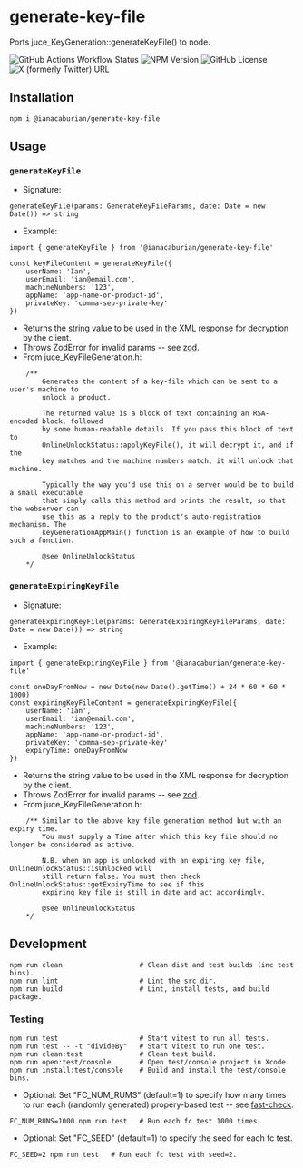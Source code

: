 # generate-key-file

Ports juce_KeyGeneration::generateKeyFile() to node.

![GitHub Actions Workflow Status](https://img.shields.io/github/actions/workflow/status/ianacaburian/generate-key-file/build.yml)
![NPM Version](https://img.shields.io/npm/v/%40ianacaburian%2Fgenerate-key-file)
![GitHub License](https://img.shields.io/github/license/ianacaburian/generate-key-file)
![X (formerly Twitter) URL](https://img.shields.io/twitter/url?url=https%3A%2F%2Ftwitter.com%2Fintent%2Fpost%3Ftext%3DNeed%2520to%2520auth%2520a%2520JUCE%2520app%2520in%2520nodejs%2520%253F%2520Check%2520out%2520generate-key-file%2520by%2520%2540ianacaburian%2520%2520%26url%3Dhttps%253A%252F%252Fgithub.com%252Fianacaburian%252Fgenerate-key-file)

## Installation

```
npm i @ianacaburian/generate-key-file
```

## Usage

### `generateKeyFile`

-   Signature:

```
generateKeyFile(params: GenerateKeyFileParams, date: Date = new Date()) => string
```

-   Example:

```
import { generateKeyFile } from '@ianacaburian/generate-key-file'

const keyFileContent = generateKeyFile({
    userName: 'Ian',
    userEmail: 'ian@email.com',
    machineNumbers: '123',
    appName: 'app-name-or-product-id',
    privateKey: 'comma-sep-private-key'
})
```

-   Returns the <key> string value to be used in the XML response for decryption
    by the client.
-   Throws ZodError for invalid params -- see
    [zod](https://github.com/colinhacks/zod).
-   From juce_KeyFileGeneration.h:

```
    /**
        Generates the content of a key-file which can be sent to a user's machine to
        unlock a product.

        The returned value is a block of text containing an RSA-encoded block, followed
        by some human-readable details. If you pass this block of text to
        OnlineUnlockStatus::applyKeyFile(), it will decrypt it, and if the
        key matches and the machine numbers match, it will unlock that machine.

        Typically the way you'd use this on a server would be to build a small executable
        that simply calls this method and prints the result, so that the webserver can
        use this as a reply to the product's auto-registration mechanism. The
        keyGenerationAppMain() function is an example of how to build such a function.

        @see OnlineUnlockStatus
    */
```

### `generateExpiringKeyFile`

-   Signature:

```
generateExpiringKeyFile(params: GenerateExpiringKeyFileParams, date: Date = new Date()) => string
```

-   Example:

```
import { generateExpiringKeyFile } from '@ianacaburian/generate-key-file'

const oneDayFromNow = new Date(new Date().getTime() + 24 * 60 * 60 * 1000)
const expiringKeyFileContent = generateExpiringKeyFile({
    userName: 'Ian',
    userEmail: 'ian@email.com',
    machineNumbers: '123',
    appName: 'app-name-or-product-id',
    privateKey: 'comma-sep-private-key'
    expiryTime: oneDayFromNow
})
```

-   Returns the <key> string value to be used in the XML response for decryption
    by the client.
-   Throws ZodError for invalid params -- see
    [zod](https://github.com/colinhacks/zod).
-   From juce_KeyFileGeneration.h:

```
    /** Similar to the above key file generation method but with an expiry time.
        You must supply a Time after which this key file should no longer be considered as active.

        N.B. when an app is unlocked with an expiring key file, OnlineUnlockStatus::isUnlocked will
        still return false. You must then check OnlineUnlockStatus::getExpiryTime to see if this
        expiring key file is still in date and act accordingly.

        @see OnlineUnlockStatus
    */
```

## Development

```
npm run clean                   # Clean dist and test builds (inc test bins).
npm run lint                    # Lint the src dir.
npm run build                   # Lint, install tests, and build package.
```

### Testing

```
npm run test                    # Start vitest to run all tests.
npm run test -- -t "divideBy"   # Start vitest to run one test.
npm run clean:test              # Clean test build.
npm run open:test/console       # Open test/console project in Xcode.
npm run install:test/console    # Build and install the test/console bins.
```

-   Optional: Set "FC_NUM_RUMS" (default=1) to specify how many times to run
    each (randomly generated) propery-based test -- see
    [fast-check](https://github.com/dubzzz/fast-check).

```
FC_NUM_RUNS=1000 npm run test   # Run each fc test 1000 times.
```

-   Optional: Set "FC_SEED" (default=1) to specify the seed for each fc test.

```
FC_SEED=2 npm run test   # Run each fc test with seed=2.
```

